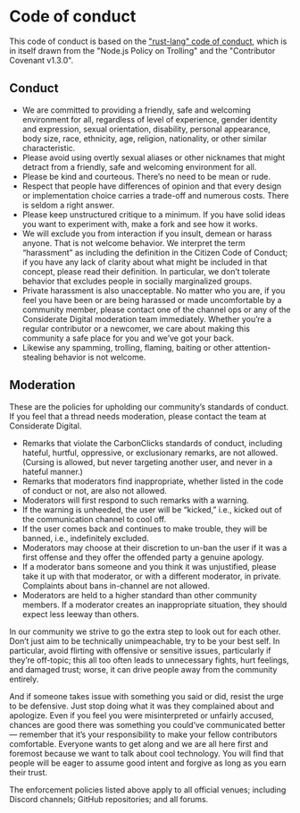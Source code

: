 # Code of conduct

This code of conduct is based on the ["rust-lang" code of conduct](https://www.rust-lang.org/policies/code-of-conduct), which is in itself drawn from the "Node.js Policy on Trolling" and the "Contributor Covenant v1.3.0".

## Conduct
- We are committed to providing a friendly, safe and welcoming environment for all, regardless of level of experience, gender identity and expression, sexual orientation, disability, personal appearance, body size, race, ethnicity, age, religion, nationality, or other similar characteristic.
- Please avoid using overtly sexual aliases or other nicknames that might detract from a friendly, safe and welcoming environment for all.
- Please be kind and courteous. There’s no need to be mean or rude.
- Respect that people have differences of opinion and that every design or implementation choice carries a trade-off and numerous costs. There is seldom a right answer.
- Please keep unstructured critique to a minimum. If you have solid ideas you want to experiment with, make a fork and see how it works.
- We will exclude you from interaction if you insult, demean or harass anyone. That is not welcome behavior. We interpret the term “harassment” as including the definition in the Citizen Code of Conduct; if you have any lack of clarity about what might be included in that concept, please read their definition. In particular, we don’t tolerate behavior that excludes people in socially marginalized groups.
- Private harassment is also unacceptable. No matter who you are, if you feel you have been or are being harassed or made uncomfortable by a community member, please contact one of the channel ops or any of the Considerate Digital moderation team immediately. Whether you’re a regular contributor or a newcomer, we care about making this community a safe place for you and we’ve got your back.
- Likewise any spamming, trolling, flaming, baiting or other attention-stealing behavior is not welcome.

## Moderation

These are the policies for upholding our community’s standards of conduct. If you feel that a thread needs moderation, please contact the team at Considerate Digital.

- Remarks that violate the CarbonClicks standards of conduct, including hateful, hurtful, oppressive, or exclusionary remarks, are not allowed. (Cursing is allowed, but never targeting another user, and never in a hateful manner.)
- Remarks that moderators find inappropriate, whether listed in the code of conduct or not, are also not allowed.
- Moderators will first respond to such remarks with a warning.
- If the warning is unheeded, the user will be “kicked,” i.e., kicked out of the communication channel to cool off.
- If the user comes back and continues to make trouble, they will be banned, i.e., indefinitely excluded.
- Moderators may choose at their discretion to un-ban the user if it was a first offense and they offer the offended party a genuine apology.
- If a moderator bans someone and you think it was unjustified, please take it up with that moderator, or with a different moderator, in private. Complaints about bans in-channel are not allowed.
- Moderators are held to a higher standard than other community members. If a moderator creates an inappropriate situation, they should expect less leeway than others.

In our community we strive to go the extra step to look out for each other. Don’t just aim to be technically unimpeachable, try to be your best self. In particular, avoid flirting with offensive or sensitive issues, particularly if they’re off-topic; this all too often leads to unnecessary fights, hurt feelings, and damaged trust; worse, it can drive people away from the community entirely.

And if someone takes issue with something you said or did, resist the urge to be defensive. Just stop doing what it was they complained about and apologize. Even if you feel you were misinterpreted or unfairly accused, chances are good there was something you could’ve communicated better — remember that it’s your responsibility to make your fellow contributors comfortable. Everyone wants to get along and we are all here first and foremost because we want to talk about cool technology. You will find that people will be eager to assume good intent and forgive as long as you earn their trust.

The enforcement policies listed above apply to all official venues; including Discord channels; GitHub repositories; and all forums. 
